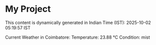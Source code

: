 # My Project

This content is dynamically generated in Indian Time (IST): 2025-10-02 05:19:57 IST


Current Weather in Coimbatore:
Temperature: 23.88 °C
Condition: mist
